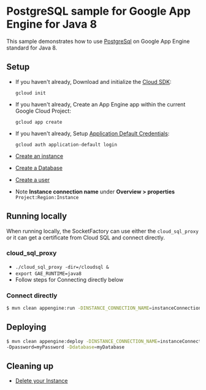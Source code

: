 # PostgreSQL sample for Google App Engine for Java 8
This sample demonstrates how to use [PostgreSql](https://cloud.google.com/sql/) on Google App
Engine standard for Java 8.

## Setup

* If you haven't already, Download and initialize the [Cloud SDK](https://cloud.google.com/sdk/):

    `gcloud init`

* If you haven't already, Create an App Engine app within the current Google Cloud Project:

    `gcloud app create`

* If you haven't already, Setup [Application Default Credentials](https://developers.google.com/identity/protocols/application-default-credentials):

    `gcloud auth application-default login`


* [Create an instance](https://cloud.google.com/sql/docs/postgres/create-instance)

* [Create a Database](https://cloud.google.com/sql/docs/postgres/create-manage-databases)

* [Create a user](https://cloud.google.com/sql/docs/postgres/create-manage-users)

* Note **Instance connection name** under **Overview > properties**  
`Project:Region:Instance`

## Running locally
When running locally, the SocketFactory can use either the `cloud_sql_proxy` or it can get a certificate
from Cloud SQL and connect directly.

### cloud_sql_proxy

* `./cloud_sql_proxy -dir=/cloudsql &`
* `export GAE_RUNTIME=java8`
* Follow steps for Connecting directly below

### Connect directly 
```bash
$ mvn clean appengine:run -DINSTANCE_CONNECTION_NAME=instanceConnectionName -Duser=root -Dpassword=myPassowrd -Ddatabase=myDatabase
```

## Deploying

```bash
$ mvn clean appengine:deploy -DINSTANCE_CONNECTION_NAME=instanceConnectionName -Duser=root
-Dpassword=myPassword -Ddatabase=myDatabase
```


## Cleaning up

* [Delete your Instance](https://cloud.google.com/sql/docs/postgres/delete-instance)

